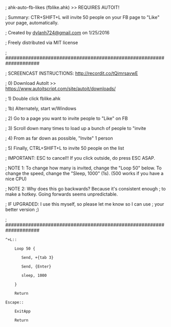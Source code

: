 ; ahk-auto-fb-likes (fblike.ahk) >> REQUIRES AUTOIT! 

; Summary: CTR+SHIFT+L will invite 50 people on your FB page to "Like" your page, automatically.

; Created by dylanh724@gmail.com on 1/25/2016

; Freely distributed via MIT license

; ####################################################################

; SCREENCAST INSTRUCTIONS: http://recordit.co/tQimrsavwE 

; 0) Download AutoIt >> https://www.autoitscript.com/site/autoit/downloads/

; 1) Double click fblike.ahk

; 1b) Alternately, start w/Windows

; 2) Go to a page you want to invite people to "Like" on FB

; 3) Scroll down many times to load up a bunch of people to "invite

; 4) From as far down as possible, "Invite" 1 person

; 5) Finally, CTRL+SHIFT+L to invite 50 people on the list

; IMPORTANT: ESC to cancel!! If you click outside, do press ESC ASAP.

; NOTE 1: To change how many is invited, change the "Loop 50" below.
          To change the speed, change the "Sleep, 1000" (1s).
		  (500 works if you have a nice CPU)

; NOTE 2: Why does this go backwards? Because it's consistent enough
;         to make a hotkey. Going forwards seems unpredictable.

; IF UPGRADED: I use this myself, so please let me know so I can use
;              your better version ;)

; ####################################################################

	^+L::

		Loop 50 {
		
		   Send, +{tab 3}
		   
		   Send, {Enter}
		   
		   sleep, 1000
		   
		}   
	
		Return

	Escape::

		ExitApp
		
		Return
